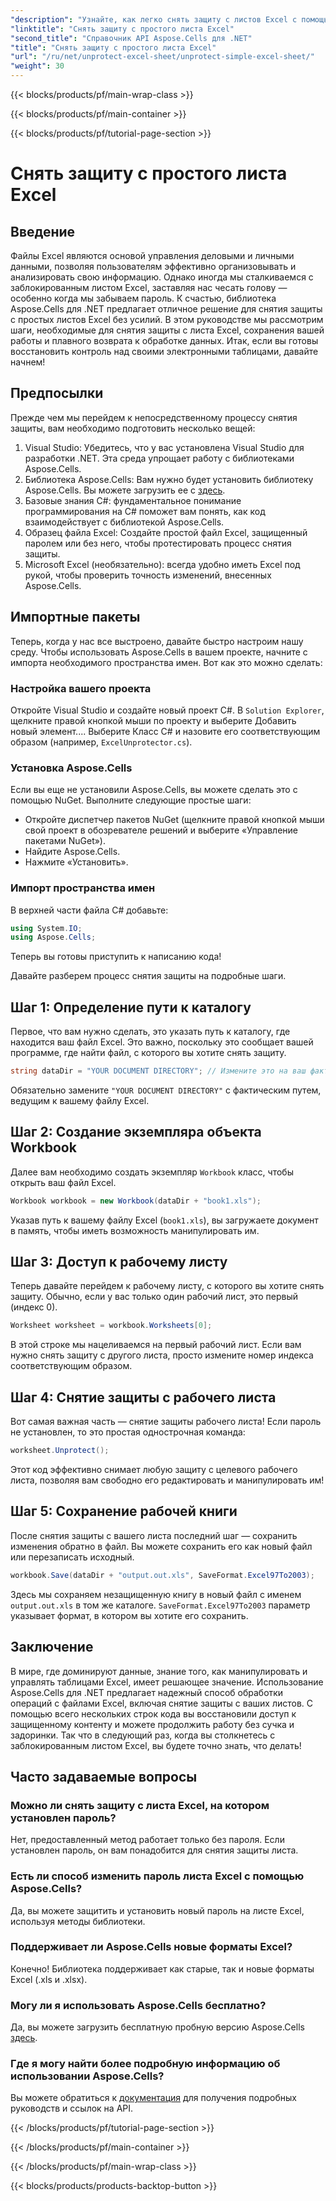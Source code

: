 ```yaml
---
"description": "Узнайте, как легко снять защиту с листов Excel с помощью Aspose.Cells for .NET с помощью этого пошагового руководства. Восстановите доступ к своим данным в кратчайшие сроки."
"linktitle": "Снять защиту с простого листа Excel"
"second_title": "Справочник API Aspose.Cells для .NET"
"title": "Снять защиту с простого листа Excel"
"url": "/ru/net/unprotect-excel-sheet/unprotect-simple-excel-sheet/"
"weight": 30
---
```


{{< blocks/products/pf/main-wrap-class >}}

{{< blocks/products/pf/main-container >}}

{{< blocks/products/pf/tutorial-page-section >}}

# Снять защиту с простого листа Excel

## Введение

Файлы Excel являются основой управления деловыми и личными данными, позволяя пользователям эффективно организовывать и анализировать свою информацию. Однако иногда мы сталкиваемся с заблокированным листом Excel, заставляя нас чесать голову — особенно когда мы забываем пароль. К счастью, библиотека Aspose.Cells для .NET предлагает отличное решение для снятия защиты с простых листов Excel без усилий. В этом руководстве мы рассмотрим шаги, необходимые для снятия защиты с листа Excel, сохранения вашей работы и плавного возврата к обработке данных. Итак, если вы готовы восстановить контроль над своими электронными таблицами, давайте начнем!

## Предпосылки

Прежде чем мы перейдем к непосредственному процессу снятия защиты, вам необходимо подготовить несколько вещей:

1. Visual Studio: Убедитесь, что у вас установлена Visual Studio для разработки .NET. Эта среда упрощает работу с библиотеками Aspose.Cells.
2. Библиотека Aspose.Cells: Вам нужно будет установить библиотеку Aspose.Cells. Вы можете загрузить ее с [здесь](https://releases.aspose.com/cells/net/).
3. Базовые знания C#: фундаментальное понимание программирования на C# поможет вам понять, как код взаимодействует с библиотекой Aspose.Cells.
4. Образец файла Excel: Создайте простой файл Excel, защищенный паролем или без него, чтобы протестировать процесс снятия защиты.
5. Microsoft Excel (необязательно): всегда удобно иметь Excel под рукой, чтобы проверить точность изменений, внесенных Aspose.Cells.

## Импортные пакеты

Теперь, когда у нас все выстроено, давайте быстро настроим нашу среду. Чтобы использовать Aspose.Cells в вашем проекте, начните с импорта необходимого пространства имен. Вот как это можно сделать:

### Настройка вашего проекта

Откройте Visual Studio и создайте новый проект C#. В `Solution Explorer`, щелкните правой кнопкой мыши по проекту и выберите Добавить новый элемент.... Выберите Класс C# и назовите его соответствующим образом (например, `ExcelUnprotector.cs`).

### Установка Aspose.Cells

Если вы еще не установили Aspose.Cells, вы можете сделать это с помощью NuGet. Выполните следующие простые шаги:

- Откройте диспетчер пакетов NuGet (щелкните правой кнопкой мыши свой проект в обозревателе решений и выберите «Управление пакетами NuGet»).
- Найдите Aspose.Cells.
- Нажмите «Установить».

### Импорт пространства имен

В верхней части файла C# добавьте:

```csharp
using System.IO;
using Aspose.Cells;
```

Теперь вы готовы приступить к написанию кода!

Давайте разберем процесс снятия защиты на подробные шаги.

## Шаг 1: Определение пути к каталогу

Первое, что вам нужно сделать, это указать путь к каталогу, где находится ваш файл Excel. Это важно, поскольку это сообщает вашей программе, где найти файл, с которого вы хотите снять защиту.

```csharp
string dataDir = "YOUR DOCUMENT DIRECTORY"; // Измените это на ваш фактический путь
```

Обязательно замените `"YOUR DOCUMENT DIRECTORY"` с фактическим путем, ведущим к вашему файлу Excel.

## Шаг 2: Создание экземпляра объекта Workbook

Далее вам необходимо создать экземпляр `Workbook` класс, чтобы открыть ваш файл Excel.

```csharp
Workbook workbook = new Workbook(dataDir + "book1.xls");
```

Указав путь к вашему файлу Excel (`book1.xls`), вы загружаете документ в память, чтобы иметь возможность манипулировать им.

## Шаг 3: Доступ к рабочему листу

Теперь давайте перейдем к рабочему листу, с которого вы хотите снять защиту. Обычно, если у вас только один рабочий лист, это первый (индекс 0).

```csharp
Worksheet worksheet = workbook.Worksheets[0];
```

В этой строке мы нацеливаемся на первый рабочий лист. Если вам нужно снять защиту с другого листа, просто измените номер индекса соответствующим образом.

## Шаг 4: Снятие защиты с рабочего листа

Вот самая важная часть — снятие защиты рабочего листа! Если пароль не установлен, то это простая однострочная команда:

```csharp
worksheet.Unprotect();
```

Этот код эффективно снимает любую защиту с целевого рабочего листа, позволяя вам свободно его редактировать и манипулировать им!

## Шаг 5: Сохранение рабочей книги

После снятия защиты с вашего листа последний шаг — сохранить изменения обратно в файл. Вы можете сохранить его как новый файл или перезаписать исходный.

```csharp
workbook.Save(dataDir + "output.out.xls", SaveFormat.Excel97To2003);
```

Здесь мы сохраняем незащищенную книгу в новый файл с именем `output.out.xls` в том же каталоге. `SaveFormat.Excel97To2003` параметр указывает формат, в котором вы хотите его сохранить.

## Заключение

В мире, где доминируют данные, знание того, как манипулировать и управлять таблицами Excel, имеет решающее значение. Использование Aspose.Cells для .NET предлагает надежный способ обработки операций с файлами Excel, включая снятие защиты с ваших листов. С помощью всего нескольких строк кода вы восстановили доступ к защищенному контенту и можете продолжить работу без сучка и задоринки. Так что в следующий раз, когда вы столкнетесь с заблокированным листом Excel, вы будете точно знать, что делать!

## Часто задаваемые вопросы

### Можно ли снять защиту с листа Excel, на котором установлен пароль?
Нет, предоставленный метод работает только без пароля. Если установлен пароль, он вам понадобится для снятия защиты листа.

### Есть ли способ изменить пароль листа Excel с помощью Aspose.Cells?
Да, вы можете защитить и установить новый пароль на листе Excel, используя методы библиотеки.

### Поддерживает ли Aspose.Cells новые форматы Excel?
Конечно! Библиотека поддерживает как старые, так и новые форматы Excel (.xls и .xlsx).

### Могу ли я использовать Aspose.Cells бесплатно?
Да, вы можете загрузить бесплатную пробную версию Aspose.Cells [здесь](https://releases.aspose.com/).

### Где я могу найти более подробную информацию об использовании Aspose.Cells?
Вы можете обратиться к [документация](https://reference.aspose.com/cells/net/) для получения подробных руководств и ссылок на API.

{{< /blocks/products/pf/tutorial-page-section >}}

{{< /blocks/products/pf/main-container >}}

{{< /blocks/products/pf/main-wrap-class >}}

{{< blocks/products/products-backtop-button >}}